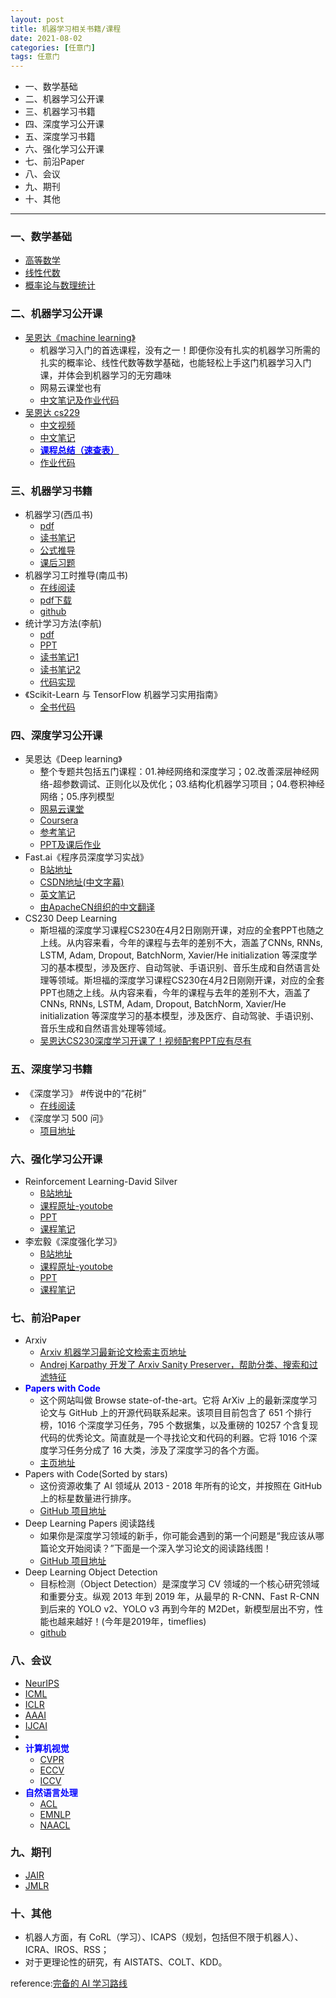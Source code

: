 ```yaml
---
layout: post
title: 机器学习相关书籍/课程
date: 2021-08-02
categories: [任意门]
tags: 任意门
---
```


- 一、数学基础
- 二、机器学习公开课
- 三、机器学习书籍
- 四、深度学习公开课
- 五、深度学习书籍
- 六、强化学习公开课
- 七、前沿Paper
- 八、会议
- 九、期刊
- 十、其他


---

### 一、数学基础
- [高等数学](https://zhuanlan.zhihu.com/p/36311622)
- [线性代数](https://zhuanlan.zhihu.com/p/36584206)
- [概率论与数理统计](https://zhuanlan.zhihu.com/p/36584335)

### 二、机器学习公开课
- [吴恩达《machine learning》](https://zhuanlan.zhihu.com/p/36584335)
  - 机器学习入门的首选课程，没有之一！即便你没有扎实的机器学习所需的扎实的概率论、线性代数等数学基础，也能轻松上手这门机器学习入门课，并体会到机器学习的无穷趣味
  - 网易云课堂也有
  - [中文笔记及作业代码](https://link.zhihu.com/?target=https%3A//github.com/fengdu78/Coursera-ML-AndrewNg-Notes)
- [吴恩达 cs229](https://link.zhihu.com/?target=http%3A//cs229.stanford.edu/)
  - [中文视频](https://link.zhihu.com/?target=http%3A//open.163.com/special/opencourse/machinelearning.html)
  - [中文笔记](https://link.zhihu.com/?target=https%3A//kivy-cn.github.io/Stanford-CS-229-CN/%23/)
  - [**<font color=Blue>课程总结（速查表）</font>**](https://zhuanlan.zhihu.com/p/56534902)
  - [作业代码](https://link.zhihu.com/?target=https%3A//github.com/Sierkinhane/CS229-ML-Implements)
 
### 三、机器学习书籍
- 机器学习(西瓜书)
  - [pdf](https://github.com/Mikoto10032/DeepLearning/blob/master/books/%E6%9C%BA%E5%99%A8%E5%AD%A6%E4%B9%A0%E5%91%A8%E5%BF%97%E5%8D%8E.pdf)
  - [读书笔记](https://link.zhihu.com/?target=https%3A//www.cnblogs.com/limitlessun/p/8505647.html%23_label0)
  - [公式推导](https://link.zhihu.com/?target=https%3A//datawhalechina.github.io/pumpkin-book/%23/)
  - [课后习题](https://zhuanlan.zhihu.com/c_1013850291887845376)
- 机器学习工时推导(南瓜书)
  - [在线阅读](https://datawhalechina.github.io/pumpkin-book)
  - [pdf下载](https://github.com/datawhalechina/pumpkin-book/releases) 
  - [github](https://github.com/datawhalechina/pumpkin-book)
- 统计学习方法(李航)
  - [pdf](https://github.com/Mikoto10032/DeepLearning/tree/master/books/%E6%9D%8E%E8%88%AA-%E7%BB%9F%E8%AE%A1%E5%AD%A6%E4%B9%A0)
  - [PPT](https://link.zhihu.com/?target=https%3A//github.com/fengdu78/lihang-code/tree/master/ppt)
  - [读书笔记1](https://link.zhihu.com/?target=http%3A//www.cnblogs.com/limitlessun/p/8611103.html)
  - [读书笔记2](https://link.zhihu.com/?target=https%3A//github.com/SmirkCao/Lihang)
  - [代码实现](https://link.zhihu.com/?target=https%3A//github.com/fengdu78/lihang-code)
- 《Scikit-Learn 与 TensorFlow 机器学习实用指南》
  - [全书代码](https://link.zhihu.com/?target=https%3A//github.com/ageron/handson-ml)

### 四、深度学习公开课
- 吴恩达《Deep learning》
  - 整个专题共包括五门课程：01.神经网络和深度学习；02.改善深层神经网络-超参数调试、正则化以及优化；03.结构化机器学习项目；04.卷积神经网络；05.序列模型
  - [网易云课堂](https://link.zhihu.com/?target=https%3A//mooc.study.163.com/university/deeplearning_ai%23/c) 
  - [Coursera](https://link.zhihu.com/?target=https%3A//www.coursera.org/specializations/deep-learning)
  - [参考笔记](https://link.zhihu.com/?target=https%3A//github.com/fengdu78/deeplearning_ai_books)
  - [PPT及课后作业](https://link.zhihu.com/?target=https%3A//github.com/stormstone/deeplearning.ai)
- Fast.ai《程序员深度学习实战》
  - [B站地址](https://link.zhihu.com/?target=https%3A//www.bilibili.com/video/av18904696%3Ffrom%3Dsearch%26seid%3D10813837536595120136)
  - [CSDN地址(中文字幕)](https://link.zhihu.com/?target=https%3A//edu.csdn.net/course/detail/5192)
  - [英文笔记](https://link.zhihu.com/?target=https%3A//medium.com/%40hiromi_suenaga/deep-learning-2-part-1-lesson-1-602f73869197)
  - [由ApacheCN组织的中文翻译](https://link.zhihu.com/?target=https%3A//github.com/apachecn/fastai-ml-dl-notes-zh)
- CS230 Deep Learning
  - 斯坦福的深度学习课程CS230在4月2日刚刚开课，对应的全套PPT也随之上线。从内容来看，今年的课程与去年的差别不大，涵盖了CNNs, RNNs, LSTM, Adam, Dropout, BatchNorm, Xavier/He initialization 等深度学习的基本模型，涉及医疗、自动驾驶、手语识别、音乐生成和自然语言处理等领域。斯坦福的深度学习课程CS230在4月2日刚刚开课，对应的全套PPT也随之上线。从内容来看，今年的课程与去年的差别不大，涵盖了CNNs, RNNs, LSTM, Adam, Dropout, BatchNorm, Xavier/He initialization 等深度学习的基本模型，涉及医疗、自动驾驶、手语识别、音乐生成和自然语言处理等领域。
  - [吴恩达CS230深度学习开课了！视频配套PPT应有尽有](https://link.zhihu.com/?target=http%3A//mp.weixin.qq.com/s%3F__biz%3DMzIyNjM2MzQyNg%3D%3D%26mid%3D2247484343%26idx%3D1%26sn%3Dc2dbdafe4b5c2542b8b7058357776e93%26chksm%3De870d2fadf075bec6fe0252e9f1a44fde4ad4126d3c71004decd15b3f73ad33fb232219bf90b%26scene%3D21%23wechat_redirect)

### 五、深度学习书籍
- 《深度学习》 #传说中的“花树”
  - [在线阅读](https://link.zhihu.com/?target=https%3A//github.com/exacity/deeplearningbook-chinese)
- 《深度学习 500 问》 
  - [项目地址](https://link.zhihu.com/?target=https%3A//github.com/scutan90/DeepLearning-500-questions) 

### 六、强化学习公开课
- Reinforcement Learning-David Silver 
  - [B站地址](https://link.zhihu.com/?target=https%3A//www.bilibili.com/video/av45357759%3Ffrom%3Dsearch%26seid%3D9547815852611563503)
  - [课程原址-youtobe](https://link.zhihu.com/?target=https%3A//www.youtube.com/watch%3Fv%3D2pWv7GOvuf0)
  - [PPT](https://link.zhihu.com/?target=http%3A//www0.cs.ucl.ac.uk/staff/d.silver/web/Teaching.html)
  - [课程笔记](https://www.zhihu.com/people/qqiang00/posts)
- 李宏毅《深度强化学习》
  - [B站地址](https://link.zhihu.com/?target=https%3A//www.bilibili.com/video/av24724071%3Ffrom%3Dsearch%26seid%3D9547815852611563503)
  - [课程原址-youtobe](https://link.zhihu.com/?target=https%3A//www.youtube.com/watch%3Fv%3D2pWv7GOvuf0)
  - [PPT](https://link.zhihu.com/?target=http%3A//speech.ee.ntu.edu.tw/~tlkagk/courses_MLDS18.html)
  - [课程笔记](https://link.zhihu.com/?target=https%3A//blog.csdn.net/cindy_1102/article/details/87905272)

### 七、前沿Paper
- Arxiv
  - [Arxiv 机器学习最新论文检索主页地址](https://link.zhihu.com/?target=https%3A//arxiv.org/list/stat.ML/recent%3Fref%3Dbestofml.com)
  - [Andrej Karpathy 开发了 Arxiv Sanity Preserver，帮助分类、搜索和过滤特征](https://link.zhihu.com/?target=http%3A//www.arxiv-sanity.com/%3Fref%3Dbestofml.com)
- **<font color=blue>Papers with Code</font>**
  - 这个网站叫做 Browse state-of-the-art。它将 ArXiv 上的最新深度学习论文与 GitHub 上的开源代码联系起来。该项目目前包含了 651 个排行榜，1016 个深度学习任务，795 个数据集，以及重磅的 10257 个含复现代码的优秀论文。简直就是一个寻找论文和代码的利器。它将 1016 个深度学习任务分成了 16 大类，涉及了深度学习的各个方面。
  - [主页地址](https://link.zhihu.com/?target=https%3A//paperswithcode.com/sota)
- Papers with Code(Sorted by stars)
  - 这份资源收集了 AI 领域从 2013 - 2018 年所有的论文，并按照在 GitHub 上的标星数量进行排序。
  - [GitHub 项目地址](https://link.zhihu.com/?target=https%3A//github.com/zziz/pwc)
- Deep Learning Papers 阅读路线
  - 如果你是深度学习领域的新手，你可能会遇到的第一个问题是“我应该从哪篇论文开始阅读？”下面是一个深入学习论文的阅读路线图！
  - [GitHub 项目地址](https://link.zhihu.com/?target=https%3A//github.com/floodsung/Deep-Learning-Papers-Reading-Roadmap)
- Deep Learning Object Detection
  - 目标检测（Object Detection）是深度学习 CV 领域的一个核心研究领域和重要分支。纵观 2013 年到 2019 年，从最早的 R-CNN、Fast R-CNN 到后来的 YOLO v2、YOLO v3 再到今年的 M2Det，新模型层出不穷，性能也越来越好！(今年是2019年，timeflies)
  - [github](https://link.zhihu.com/?target=https%3A//github.com/hoya012/deep_learning_object_detection)

### 八、会议
- [NeurIPS](https://link.zhihu.com/?target=https%3A//nips.cc/)
- [ICML](https://link.zhihu.com/?target=https%3A//icml.cc/)
- [ICLR](https://link.zhihu.com/?target=https%3A//iclr.cc/)
- [AAAI](https://link.zhihu.com/?target=https%3A//aaai.org/Conferences/AAAI-19/)
- [IJCAI](https://link.zhihu.com/?target=https%3A//www.ijcai.org/)
- [UAI]:(http://www.auai.org/uai2019/index.php)
- **<font color=blue>计算机视觉</font>**
  - [CVPR](https://link.zhihu.com/?target=http%3A//cvpr2019.thecvf.com/)
  - [ECCV](http://ww16.eccv2020.org/program/main-conference/?sub1=20210806-1809-1706-9d28-b666b2a256f8)
  - [ICCV](https://link.zhihu.com/?target=http%3A//iccv2019.thecvf.com/)
- **<font color=blue>自然语言处理</font>**
  -  [ACL](https://link.zhihu.com/?target=http%3A//www.aclcargo.com/)
  -  [EMNLP](https://link.zhihu.com/?target=https%3A//www.aclweb.org/portal/content/emnlp-2018)
  -  [NAACL](https://link.zhihu.com/?target=https%3A//naacl2019.org/)

### 九、期刊
- [JAIR](https://link.zhihu.com/?target=https%3A//www.jair.org/index.php/jair)
- [JMLR](https://link.zhihu.com/?target=http%3A//www.jmlr.org/)

### 十、其他
- 机器人方面，有 CoRL（学习）、ICAPS（规划，包括但不限于机器人）、ICRA、IROS、RSS；
- 对于更理论性的研究，有 AISTATS、COLT、KDD。


reference:[完备的 AI 学习路线](https://zhuanlan.zhihu.com/p/64052743)




